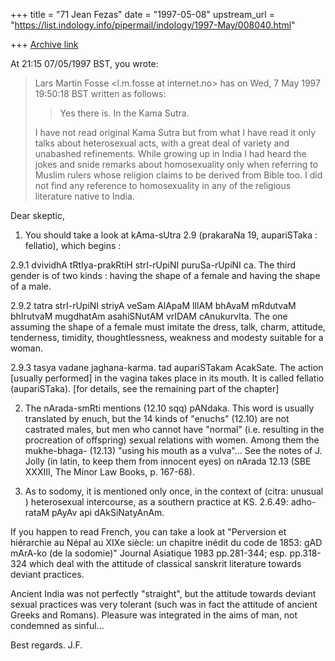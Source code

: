 +++
title = "71 Jean Fezas"
date = "1997-05-08"
upstream_url = "https://list.indology.info/pipermail/indology/1997-May/008040.html"

+++
[Archive link](https://list.indology.info/pipermail/indology/1997-May/008040.html)

At 21:15 07/05/1997 BST, you wrote:
>Lars Martin Fosse <l.m.fosse at internet.no> has on Wed,  7 May 1997
>19:50:18 BST written as follows:
>>Yes there is. In the Kama Sutra.
>
>I have not read original Kama Sutra but from what I have read it only
>talks about heterosexual acts, with a great deal of variety and
>unabashed  refinements. While growing up in India I had heard the jokes
>and snide remarks about homosexuality only when referring to Muslim
>rulers whose religion claims to be derived from Bible too. I did not
>find any reference to homosexuality in any of the religious literature
>native to India.

Dear skeptic,

1) You should take a look at kAma-sUtra 2.9 (prakaraNa 19,  aupariSTaka :
fellatio), which begins :

2.9.1	dvividhA tRtIya-prakRtiH strI-rUpiNI puruSa-rUpiNI ca.
The third gender is of two kinds : having the shape of a female and having
the shape of a male.

2.9.2	tatra strI-rUpiNI striyA veSam AlApaM lIlAM bhAvaM mRdutvaM bhIrutvaM
mugdhatAm asahiSNutAM vrIDAM cAnukurvIta.
The one assuming the shape of a female must imitate the dress, talk, charm,
attitude, tenderness, timidity, thoughtlessness, weakness and modesty
suitable for a woman.

2.9.3	tasya vadane jaghana-karma. tad aupariSTakam AcakSate.
The action [usually performed] in the vagina takes place in its mouth. It
is called fellatio (aupariSTaka).
[for details, see the remaining part of the chapter]

2) The nArada-smRti mentions (12.10 sqq) pANdaka. This word is usually
translated by enuch, but the 14 kinds of "enuchs" (12.10) are not castrated
males, but men who cannot have "normal" (i.e. resulting in the procreation
of offspring) sexual relations with women. Among them the mukhe-bhaga-
(12.13) "using his mouth as a vulva"...  See the notes of J. Jolly (in
latin, to keep them from innocent eyes) on nArada 12.13 (SBE XXXIII, The
Minor Law Books, p. 167-68).









3) As to sodomy, it is mentioned only once, in the context of (citra:
unusual ) heterosexual intercourse, as a southern practice at KS. 2.6.49:
adho-rataM pAyAv api dAkSiNatyAnAm.

If you happen to read French, you can take a look at "Perversion et
hiérarchie au Népal au XIXe siècle: un chapitre inédit du code de 1853: gAD
mArA-ko (de la sodomie)" Journal Asiatique 1983 pp.281-344; esp. pp.318-324
which deal with the attitude of classical sanskrit literature towards
deviant practices.

Ancient India was not perfectly "straight", but the attitude towards
deviant sexual practices was very tolerant (such was in fact the attitude
of ancient Greeks and Romans). Pleasure was integrated in the aims of man,
not condemned as sinful...

Best regards.
J.F.




